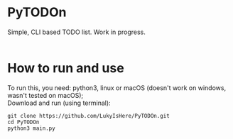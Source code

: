 # PyTODOn
Simple, CLI based TODO list. Work in progress.<br/>
<br/>
# How to run and use
To run this, you need: python3, linux or macOS (doesn't work on windows, wasn't tested on macOS); <br/>
Download and run (using terminal): 
```
git clone https://github.com/LukyIsHere/PyTODOn.git
cd PyTODOn
python3 main.py
```
